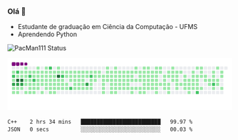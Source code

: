 ### Olá 👋

- Estudante de graduação em Ciência da Computação - UFMS
- Aprendendo Python

![PacMan111 Status](https://github-readme-stats.vercel.app/api?username=pacman111&show_icons=true&theme=gruvbox)
<!--[![Top Linguagens](https://github-readme-stats.vercel.app/api/top-langs/?username=pacman111&layout=compact)](https://github.com/anuraghazra/github-readme-stats) 
-->

![snake gif](https://github.com/PacMan111/PacMan111/blob/output/github-contribution-grid-snake.gif)

<!--START_SECTION:waka-->

```txt
C++    2 hrs 34 mins   █████████████████████████   99.97 %
JSON   0 secs          ░░░░░░░░░░░░░░░░░░░░░░░░░   00.03 %
```

<!--END_SECTION:waka-->
